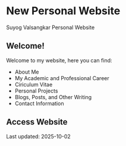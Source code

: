 # New Personal Website
Suyog Valsangkar Personal Website

## Welcome!
Welcome to my website, here you can find:
- About Me
- My Academic and Professional Career
- Ciriculum Vitae
- Personal Projects
- Blogs, Posts, and Other Writing
- Contact Information

## Access Website
[1]: https://youtube.com "Optional title"

Last updated: 2025-10-02
